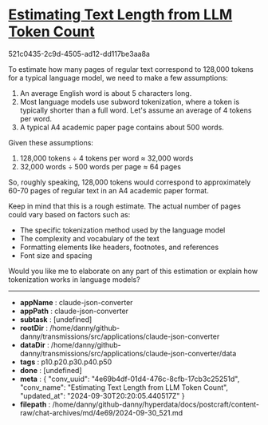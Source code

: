 # [Estimating Text Length from LLM Token Count](https://claude.ai/chat/4e69b4df-01d4-476c-8cfb-17cb3c25251d)

521c0435-2c9d-4505-ad12-dd117be3aa8a

 To estimate how many pages of regular text correspond to 128,000 tokens for a typical language model, we need to make a few assumptions:

1. An average English word is about 5 characters long.
2. Most language models use subword tokenization, where a token is typically shorter than a full word. Let's assume an average of 4 tokens per word.
3. A typical A4 academic paper page contains about 500 words.

Given these assumptions:

1. 128,000 tokens ÷ 4 tokens per word ≈ 32,000 words
2. 32,000 words ÷ 500 words per page ≈ 64 pages

So, roughly speaking, 128,000 tokens would correspond to approximately 60-70 pages of regular text in an A4 academic paper format.

Keep in mind that this is a rough estimate. The actual number of pages could vary based on factors such as:

- The specific tokenization method used by the language model
- The complexity and vocabulary of the text
- Formatting elements like headers, footnotes, and references
- Font size and spacing

Would you like me to elaborate on any part of this estimation or explain how tokenization works in language models?

---

* **appName** : claude-json-converter
* **appPath** : claude-json-converter
* **subtask** : [undefined]
* **rootDir** : /home/danny/github-danny/transmissions/src/applications/claude-json-converter
* **dataDir** : /home/danny/github-danny/transmissions/src/applications/claude-json-converter/data
* **tags** : p10.p20.p30.p40.p50
* **done** : [undefined]
* **meta** : {
  "conv_uuid": "4e69b4df-01d4-476c-8cfb-17cb3c25251d",
  "conv_name": "Estimating Text Length from LLM Token Count",
  "updated_at": "2024-09-30T20:20:05.440517Z"
}
* **filepath** : /home/danny/github-danny/hyperdata/docs/postcraft/content-raw/chat-archives/md/4e69/2024-09-30_521.md